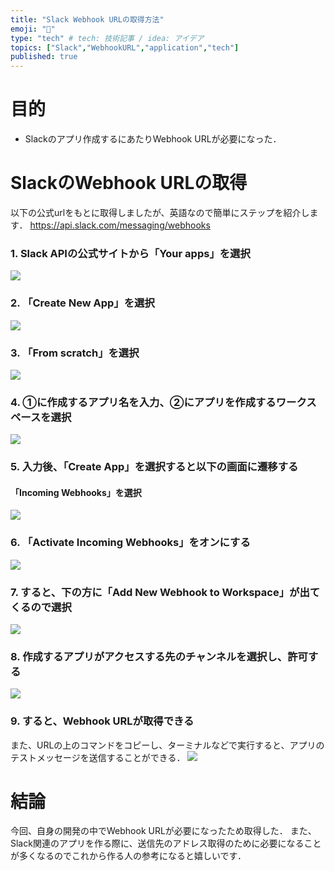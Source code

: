 ```yaml
---
title: "Slack Webhook URLの取得方法"
emoji: "🔗"
type: "tech" # tech: 技術記事 / idea: アイデア
topics: ["Slack","WebhookURL","application","tech"]
published: true
---
```

# 目的
* Slackのアプリ作成するにあたりWebhook URLが必要になった．

# SlackのWebhook URLの取得
以下の公式urlをもとに取得しましたが、英語なので簡単にステップを紹介します．
https://api.slack.com/messaging/webhooks

### 1. Slack APIの公式サイトから「Your apps」を選択
![](https://storage.googleapis.com/zenn-user-upload/e1e9bdff0712-20241108.png)

### 2. 「Create New App」を選択
![](https://storage.googleapis.com/zenn-user-upload/cecb2f1acc46-20241108.png)

### 3. 「From scratch」を選択
![](https://storage.googleapis.com/zenn-user-upload/61b4c913ac46-20241108.png)

### 4. ①に作成するアプリ名を入力、②にアプリを作成するワークスペースを選択
![](https://storage.googleapis.com/zenn-user-upload/134395562a77-20241108.png)

### 5. 入力後、「Create App」を選択すると以下の画面に遷移する
#### 「Incoming Webhooks」を選択
![](https://storage.googleapis.com/zenn-user-upload/93514f4cf792-20241108.png)

### 6. 「Activate Incoming Webhooks」をオンにする
![](https://storage.googleapis.com/zenn-user-upload/5bce681568dd-20241108.png)

### 7. すると、下の方に「Add New Webhook to Workspace」が出てくるので選択
![](https://storage.googleapis.com/zenn-user-upload/3b785dd62459-20241108.png)

### 8. 作成するアプリがアクセスする先のチャンネルを選択し、許可する
![](https://storage.googleapis.com/zenn-user-upload/00d41e39aca4-20241108.png)

### 9. すると、Webhook URLが取得できる
また、URLの上のコマンドをコピーし、ターミナルなどで実行すると、アプリのテストメッセージを送信することができる．
![](https://storage.googleapis.com/zenn-user-upload/f4f13b980d70-20241108.png)

# 結論
今回、自身の開発の中でWebhook URLが必要になったため取得した．
また、Slack関連のアプリを作る際に、送信先のアドレス取得のために必要になることが多くなるのでこれから作る人の参考になると嬉しいです．